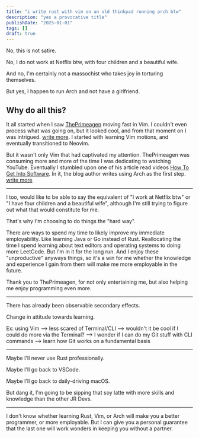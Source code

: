 ```yaml
---
title: "i write rust with vim on an old thinkpad running arch btw"
description: "yes a provocative title"
publishDate: "2025-01-01"
tags: []
draft: true
---
```


No, this is not satire.

No, I do not work at Netflix btw, with four children and a beautiful wife.

And no, I'm certainly not a massochist who takes joy in torturing themselves.

But yes, I happen to run Arch and not have a girlfriend.

## Why do all this?

It all started when I saw [ThePrimeagen](https://www.youtube.com/@ThePrimeTimeagen) moving fast in Vim. I couldn't even process what was going on, but it looked cool, and from that moment on I was intrigued. [write more](). I started with learning Vim motions, and eventually transitioned to Neovim.

But it wasn't only Vim that had captivated my attention. ThePrimeagen was consuming more and more of the time I was dedicating to watching YouTube. Eventually I stumbled upon one of his article read videos [How To Get Into Software](https://youtu.be/ijQvgERWKjA?si=zfVB-fnBYaaEwcNu). In it, the blog author writes using Arch as the first step. [write more]()

---

I too, would like to be able to say the equivalent of "I work at Netflix btw" or "I have four children and a beautiful wife", although I'm still trying to figure out what that would constitute for me.

That's why I'm choosing to do things the "hard way".

There are ways to spend my time to likely improve my immediate employability. Like learning Java or Go instead of Rust. Reallocating the time I spend learning about text editors and operating systems to doing more LeetCode. But I'm in it for the long run. And I enjoy these "unproductive" anyways things, so it's a win for me whether the knowledge and experience I gain from them will make me more employable in the future.

Thank you to ThePrimeagen, for not only entertaining me, but also helping me enjoy programming even more.

---

There has already been observable secondary effects.

Change in attitude towards learning.

Ex: 
using Vim 
--> less scared of Terminal/CLI 
--> wouldn't it be cool if I could do more via the Terminal?
--> I wonder if I can do my Git stuff with CLI commands
--> learn how Git works on a fundamental basis

---

Maybe I'll never use Rust professionally.

Maybe I'll go back to VSCode.

Maybe I'll go back to daily-driving macOS.

But dang it, I'm going to be sipping that soy latte with more skills and knowledge than the other JR Devs.

---

I don't know whether learning Rust, Vim, or Arch will make you a better programmer, or more employable. But I can give you a personal guarantee that the last one will work wonders in keeping you without a partner.
